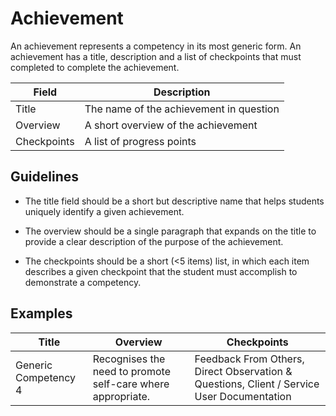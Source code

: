 # Achievement

An achievement represents a competency in its most generic form. An achievement has a title, description and a list of checkpoints that must completed to complete the achievement.

| Field | Description |
| ----- | ----------- |
| Title | The name of the achievement in question |
| Overview | A short overview of the achievement |
| Checkpoints | A list of progress points |

## Guidelines
* The title field should be a short but descriptive name that helps students uniquely identify a given achievement.

* The overview should be a single paragraph that expands on the title to provide a clear description of the purpose of the achievement.

* The checkpoints should be a short (<5 items) list, in which each item describes a given checkpoint that the student must accomplish to demonstrate a competency.

## Examples

| Title | Overview | Checkpoints |
| ----- | -------- | ----------- |
| Generic Competency 4 | Recognises the need to promote self-care where appropriate. | Feedback From Others, Direct Observation & Questions, Client / Service User Documentation |

